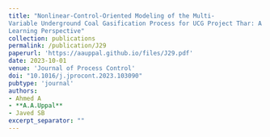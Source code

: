 ```yaml
---
title: "Nonlinear-Control-Oriented Modeling of the Multi-
Variable Underground Coal Gasification Process for UCG Project Thar: A Machine
Learning Perspective"
collection: publications
permalink: /publication/J29
paperurl: 'https://aauppal.github.io/files/J29.pdf'
date: 2023-10-01
venue: 'Journal of Process Control'
doi: "10.1016/j.jprocont.2023.103090"
pubtype: 'journal'
authors: 
- Ahmed A
- **A.A.Uppal**
- Javed SB
excerpt_separator: ""
---
```

